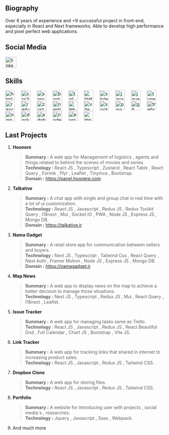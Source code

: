 
## Biography

Over 6 years of experience and +9 successful project in front-end, especially in React and Next frameworks. Able to develop high performance and pixel perfect web applications.

## Social Media

<div align="left">
  <a href="https://www.linkedin.com/in/alireza-naghdi" target="_blank">
    <img src="https://img.shields.io/static/v1?message=LinkedIn&logo=linkedin&label=&color=0077B5&logoColor=white&labelColor=&style=for-the-badge" height="35" alt="linkedin logo"  />
  </a>
</div>


## Skills

<div align="left">
  <img src="https://cdn.jsdelivr.net/gh/devicons/devicon/icons/html5/html5-original.svg" height="30" alt="html5 logo"  />
  <img width="12" />
  <img src="https://cdn.jsdelivr.net/gh/devicons/devicon/icons/css3/css3-original.svg" height="30" alt="css3 logo"  />
  <img width="12" />
  <img src="https://cdn.jsdelivr.net/gh/devicons/devicon/icons/sass/sass-original.svg" height="30" alt="sass logo"  />
  <img width="12" />
  <img src="https://cdn.jsdelivr.net/gh/devicons/devicon/icons/bootstrap/bootstrap-original.svg" height="30" alt="bootstrap logo"  />
  <img width="12" />
  <img src="https://cdn.jsdelivr.net/gh/devicons/devicon@latest/icons/tailwindcss/tailwindcss-original.svg" height="30" alt="tailwindcss logo"  />
  <img width="12" />
  <img src="https://cdn.jsdelivr.net/gh/devicons/devicon@latest/icons/materialui/materialui-original.svg" height="30" alt="material ui logo"  />
  <img width="12" />
  <img src="https://skillicons.dev/icons?i=styledcomponents" height="30" alt="styled components logo"  />
  <img width="12" />
  <img src="https://cdn.jsdelivr.net/gh/devicons/devicon/icons/javascript/javascript-original.svg" height="30" alt="javascript logo"  />
   <img width="12" />
  <img src="https://cdn.jsdelivr.net/gh/devicons/devicon@latest/icons/jquery/jquery-original.svg" height="30" alt="jquery logo"  />
  <img width="12" />
  <img src="https://cdn.jsdelivr.net/gh/devicons/devicon/icons/typescript/typescript-original.svg" height="30" alt="typescript logo"  />
  <img width="12" />
  <img src="https://cdn.jsdelivr.net/gh/devicons/devicon/icons/react/react-original.svg" height="30" alt="react logo"  />
  <img width="12" />
  <img src="https://cdn.jsdelivr.net/gh/devicons/devicon/icons/redux/redux-original.svg" height="30" alt="redux logo"  />
  <img width="12" />
  <img src="https://encrypted-tbn0.gstatic.com/images?q=tbn:ANd9GcTUivaLNXilLC9jOyzm5OeTRYhgwH8tmI0uBQ&s" height="30" alt="zustand logo"  />
  <img width="12" />
  <img src="https://cdn.jsdelivr.net/gh/devicons/devicon/icons/nextjs/nextjs-original.svg" height="30" alt="nextjs logo"  />
  <img width="12" />
  <img src="https://cdn.jsdelivr.net/gh/devicons/devicon@latest/icons/webpack/webpack-original.svg" height="30" alt="webpack logo"  />
  <img width="12" />
  <img src="https://cdn.jsdelivr.net/gh/devicons/devicon@latest/icons/vitejs/vitejs-original.svg" height="30" alt="vite logo"  />
  <img width="12" />
  <img src="https://cdn.jsdelivr.net/gh/devicons/devicon/icons/socketio/socketio-original.svg" height="30" alt="socket io logo"  />
  <img width="12" />
  <img src="https://uxwing.com/wp-content/themes/uxwing/download/brands-and-social-media/pwa-icon.png" height="30" alt="pwa logo"  />
  <img width="12" />
  <img src="https://cdn.jsdelivr.net/gh/devicons/devicon@latest/icons/git/git-original.svg" height="30" alt="git logo"  />
  <img width="12" />
  <img src="https://cdn.jsdelivr.net/gh/devicons/devicon/icons/trello/trello-plain.svg" height="30" alt="trello logo"  />
  <img width="12" />
  <img src="https://cdn.jsdelivr.net/gh/devicons/devicon@latest/icons/nginx/nginx-original.svg" height="30" alt="nginx logo"  />
  <img width="12" />
  <img src="https://cdn.jsdelivr.net/gh/devicons/devicon@latest/icons/docker/docker-original.svg" height="30" alt="docker logo"  />
  <img width="12" />
  <img src="https://cdn.jsdelivr.net/gh/devicons/devicon@latest/icons/xd/xd-original.svg" height="30" alt="adobe xd logo"  />
  <img width="12" />
  <img src="https://cdn.jsdelivr.net/gh/devicons/devicon@latest/icons/nodejs/nodejs-original-wordmark.svg" height="30" alt="nodejs logo"  />
  <img width="12" />
  <img src="https://cdn.jsdelivr.net/gh/devicons/devicon/icons/express/express-original.svg" height="30" alt="express logo"  />
  <img width="12" />
  <img src="https://cdn.jsdelivr.net/gh/devicons/devicon/icons/mongodb/mongodb-original.svg" height="30" alt="mongodb logo"  />
</div>


## Last Projects

1. __Hoonere__
   <br/>
   > **Summary :** A web app for Management of logistics , agents and things related to behind the scenes of movies and series.
   > <br/>
   > **Technology :** React JS , Typescript , Zustand , React Table , React Query , Formik , Plyr , Leaflet , Tinymce , Bootstrap.
   > <br/>
   > **Domain :** https://panel.hoonere.com
2. __Talkative__
    <br/>
   > **Summary :** A chat app with single and group chat in real time with a lot of ui customization.
   > <br/>
   > **Technology :** React JS , Javascript , Redux JS , Redux Toolkit Query , I18next , Mui , Socket IO , PWA , Node JS , Express JS , Mongo DB.
   > <br/>
   > **Domain :** https://talkative.ir
3. __Nama Gadget__
    <br/>
   > **Summary :** A retail store app for communication between sellers and buyers.
   > <br/>
   > **Technology :** Next JS , Typescript , Tailwind Css , React Query , Next Auth , Framer Motion , Node JS , Express JS , Mongo DB.
   > <br/>
   > **Domain :** https://namagadget.ir
4. __Map News__
   <br/>
   > **Summary :** A web app to display news on the map to achieve a better decision to manage those situations.
   > <br/>
   > **Technology :** Next JS , Typescript , Redux JS , Mui , React Query , I18next , Leaflet.
5. __Issue Tracker__
   <br/>
   > **Summary :** A web app for managing tasks same as Trello.
   > <br/>
   > **Technology :** React JS , Javascript , Redux JS , React Beautiful Dnd , Full Calendar , Chart JS , Bootstrap , Vite JS.
6. __Link Tracker__
   <br/>
   > **Summary :** A web app for tracking links that shared in internet to increasing product sales.
   > <br/>
   > **Technology :** React JS , Javascript , Redux JS , Tailwind CSS.
7. __Dropbox Clone__
   <br/>
   > **Summary :** A web app for storing files.
   > <br/>
   > **Technology :** React JS , Javascript , Redux JS , Tailwind CSS.
8. __Portfolio__
   <br/>
   > **Summary :** A website for introducing user with projects , social media`s , researches.
   > <br/>
   > **Technology :** Jquery , Javascript , Sass , Webpack.
10. And much more
